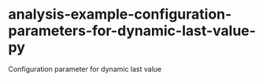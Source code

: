 # analysis-example-configuration-parameters-for-dynamic-last-value-py
Configuration parameter for dynamic last value
